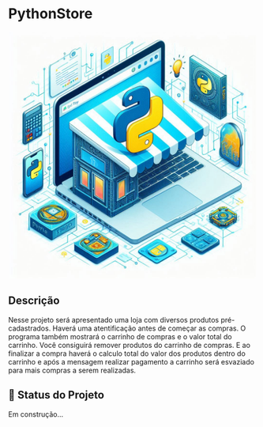 # PythonStore

<p -width="100%" align="center">
    <img src="./image/pythonstore.jpg" alt="pythonstore" width="500px">
</p>

## Descrição

<p>
  Nesse projeto será apresentado uma loja com diversos produtos pré-cadastrados. Haverá uma atentificação antes de começar as compras. O programa também mostrará o carrinho de compras e o valor total do carrinho. Você consiguirá remover produtos do carrinho de compras. E ao finalizar a compra haverá o calculo total do valor dos produtos dentro do carrinho e após a mensagem realizar pagamento a carrinho será esvaziado para mais compras a serem realizadas.
</p>

## :rocket: Status do Projeto
<p>
  Em construção...
</p>
